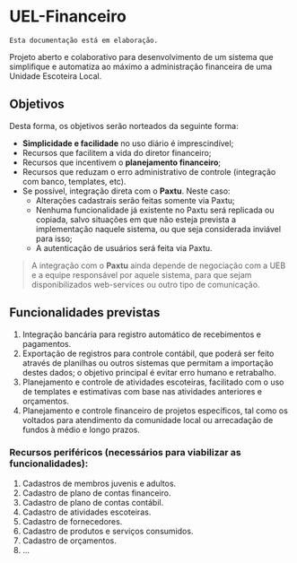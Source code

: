 # UEL-Financeiro
`Esta documentação está em elaboração.`

Projeto aberto e colaborativo para desenvolvimento de um sistema que simplifique e automatiza ao máximo a administração financeira de uma Unidade Escoteira Local.

## Objetivos
Desta forma, os objetivos serão norteados da seguinte forma:
- **Simplicidade e facilidade** no uso diário é imprescindível;
- Recursos que facilitem a vida do diretor financeiro;
- Recursos que incentivem o **planejamento financeiro**;
- Recursos que reduzam o erro administrativo de controle (integração com banco, templates, etc).
- Se possível, integração direta com o **Paxtu**. Neste caso:
   - Alterações cadastrais serão feitas somente via Paxtu;
   - Nenhuma funcionalidade já existente no Paxtu será replicada ou copiada, salvo situações em que não esteja prevista a implementação naquele sistema, ou que seja considerada inviável para isso;
   - A autenticação de usuários será feita via Paxtu.

> A integração com o **Paxtu** ainda depende de negociação com a UEB e a equipe responsável por aquele sistema, para que sejam disponibilizados web-services ou outro tipo de comunicação.

## Funcionalidades previstas
1. Integração bancária para registro automático de recebimentos e pagamentos.
1. Exportação de registros para controle contábil, que poderá ser feito através de planilhas ou outros sistemas que permitam a importação destes dados; o objetivo principal é evitar erro humano e retrabalho.
1. Planejamento e controle de atividades escoteiras, facilitado com o uso de templates e estimativas com base nas atividades anteriores e orçamentos.
1. Planejamento e controle financeiro de projetos específicos, tal como os voltados para atendimento da comunidade local ou arrecadação de fundos à médio e longo prazos.

### Recursos periféricos (necessários para viabilizar as funcionalidades):
1. Cadastros de membros juvenis e adultos.
1. Cadastro de plano de contas financeiro.
1. Cadastro de plano de contas contábil.
1. Cadastro de atividades escoteiras.
1. Cadastro de fornecedores.
1. Cadastro de produtos e serviços consumidos.
1. Cadastro de orçamentos.
1. ...
